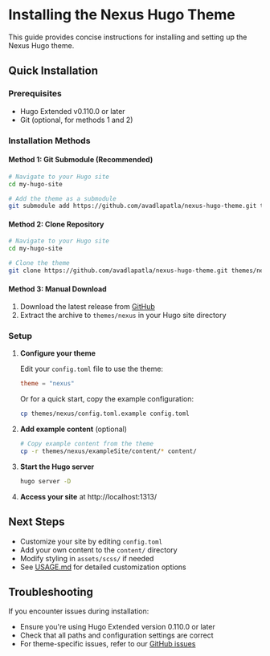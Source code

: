 # Installing the Nexus Hugo Theme

This guide provides concise instructions for installing and setting up the Nexus Hugo theme.

## Quick Installation

### Prerequisites

- Hugo Extended v0.110.0 or later
- Git (optional, for methods 1 and 2)

### Installation Methods

#### Method 1: Git Submodule (Recommended)

```bash
# Navigate to your Hugo site
cd my-hugo-site

# Add the theme as a submodule
git submodule add https://github.com/avadlapatla/nexus-hugo-theme.git themes/nexus
```

#### Method 2: Clone Repository

```bash
# Navigate to your Hugo site
cd my-hugo-site

# Clone the theme
git clone https://github.com/avadlapatla/nexus-hugo-theme.git themes/nexus
```

#### Method 3: Manual Download

1. Download the latest release from [GitHub](https://github.com/avadlapatla/nexus-hugo-theme/releases)
2. Extract the archive to `themes/nexus` in your Hugo site directory

### Setup

1. **Configure your theme**

   Edit your `config.toml` file to use the theme:

   ```toml
   theme = "nexus"
   ```

   Or for a quick start, copy the example configuration:

   ```bash
   cp themes/nexus/config.toml.example config.toml
   ```

2. **Add example content** (optional)

   ```bash
   # Copy example content from the theme
   cp -r themes/nexus/exampleSite/content/* content/
   ```

3. **Start the Hugo server**

   ```bash
   hugo server -D
   ```

4. **Access your site** at http://localhost:1313/

## Next Steps

- Customize your site by editing `config.toml`
- Add your own content to the `content/` directory
- Modify styling in `assets/scss/` if needed
- See [USAGE.md](USAGE.md) for detailed customization options

## Troubleshooting

If you encounter issues during installation:

- Ensure you're using Hugo Extended version 0.110.0 or later
- Check that all paths and configuration settings are correct
- For theme-specific issues, refer to our [GitHub issues](https://github.com/avadlapatla/nexus-hugo-theme/issues)
